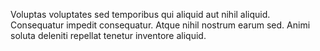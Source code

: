 Voluptas voluptates sed temporibus qui aliquid aut nihil aliquid.
Consequatur impedit consequatur.
Atque nihil nostrum earum sed.
Animi soluta deleniti repellat tenetur inventore aliquid.